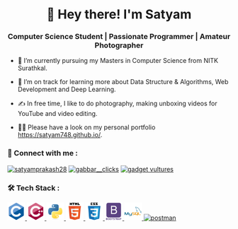 <h1 align="center">👋 Hey there! I'm Satyam</h1>
<h3 align="center">Computer Science Student | Passionate Programmer | Amateur Photographer</h3>

- 🔭 I’m currently pursuing my Masters in Computer Science from NITK Surathkal.

- 🌱 I’m on track for learning more about Data Structure & Algorithms, Web Development and Deep Learning.

- ✍ In free time, I like to do photography, making unboxing videos for YouTube and video editing.

- 👨‍💻 Please have a look on my personal portfolio https://satyam748.github.io/.

<h3 align="left">🔗 Connect with me :</h3>
<p align="left">
<a href="https://linkedin.com/in/satyamprakash28" target="blank"><img align="center" src="https://raw.githubusercontent.com/rahuldkjain/github-profile-readme-generator/master/src/images/icons/Social/linked-in-alt.svg" alt="satyamprakash28" height="30" width="40" /></a>
<a href="https://instagram.com/gabbar__clicks" target="blank"><img align="center" src="https://raw.githubusercontent.com/rahuldkjain/github-profile-readme-generator/master/src/images/icons/Social/instagram.svg" alt="gabbar__clicks" height="30" width="40" /></a>
<a href="https://www.youtube.com/channel/UCbVgcsVgvRvxOsDP4X4-eKw" target="blank"><img align="center" src="https://raw.githubusercontent.com/rahuldkjain/github-profile-readme-generator/master/src/images/icons/Social/youtube.svg" alt="gadget vultures" height="30" width="40" /></a>
</p>

<h3 align="left">🛠 Tech Stack :</h3>
<p align="left">  
  <a href="https://www.cprogramming.com/" target="_blank"> <img src="https://raw.githubusercontent.com/devicons/devicon/master/icons/c/c-original.svg" alt="c" width="40" height="40"/> </a>
  <a href="https://www.w3schools.com/cpp/" target="_blank"> <img src="https://raw.githubusercontent.com/devicons/devicon/master/icons/cplusplus/cplusplus-original.svg" alt="cplusplus" width="40" height="40"/> </a> 
    <a href="https://www.python.org" target="_blank"> <img src="https://raw.githubusercontent.com/devicons/devicon/master/icons/python/python-original.svg" alt="python" width="40" height="40"/> </a> 
    <a href="https://www.w3.org/html/" target="_blank"> <img src="https://raw.githubusercontent.com/devicons/devicon/master/icons/html5/html5-original-wordmark.svg" alt="html5" width="40" height="40"/> </a> 
  <a href="https://www.w3schools.com/css/" target="_blank"> <img src="https://raw.githubusercontent.com/devicons/devicon/master/icons/css3/css3-original-wordmark.svg" alt="css3" width="40" height="40"/> </a> 
  <a href="https://getbootstrap.com" target="_blank"> <img src="https://raw.githubusercontent.com/devicons/devicon/master/icons/bootstrap/bootstrap-plain-wordmark.svg" alt="bootstrap" width="40" height="40"/> </a>
  <a href="https://www.mysql.com/" target="_blank"> <img src="https://raw.githubusercontent.com/devicons/devicon/master/icons/mysql/mysql-original-wordmark.svg" alt="mysql" width="40" height="40"/> </a> 
  <a href="https://postman.com" target="_blank"> <img src="https://www.vectorlogo.zone/logos/getpostman/getpostman-icon.svg" alt="postman" width="40" height="40"/> </a>

</p>
